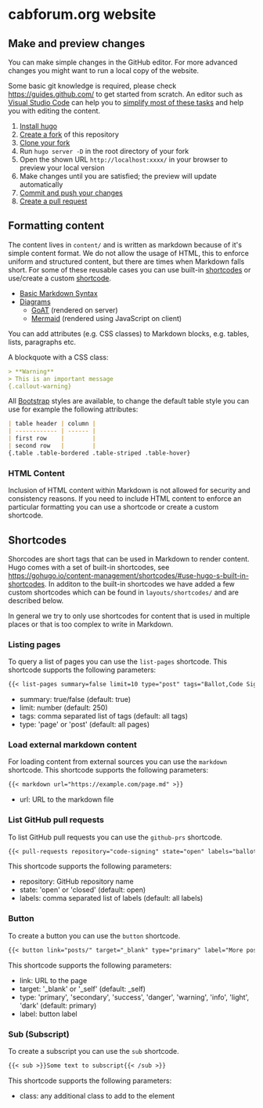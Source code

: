 # cabforum.org website

## Make and preview changes
You can make simple changes in the GitHub editor. For more advanced changes you might want to run a local copy of the website.

Some basic git knowledge is required, please check https://guides.github.com/ to get started from scratch. An editor such as [Visual Studio Code](https://code.visualstudio.com/) can help you to [simplify most of these tasks](https://code.visualstudio.com/docs/editor/github) and help you with editing the content.

1. [Install hugo](https://gohugo.io/getting-started/installing/#quick-install)
2. [Create a fork](https://guides.github.com/activities/forking/#fork) of this repository
3. [Clone your fork](https://guides.github.com/activities/forking/#clone)
2. Run `hugo server -D` in the root directory of your fork
3. Open the shown URL `http://localhost:xxxx/` in your browser to preview your local version
4. Make changes until you are satisfied; the preview will update automatically
5. [Commit and push your changes](https://guides.github.com/activities/forking/#making-changes)
6. [Create a pull request](https://guides.github.com/activities/forking/#making-a-pull-request)

## Formatting content
The content lives in `content/` and is written as markdown because of it's simple content format. We do not allow the usage of HTML, this to enforce uniform and structured content, but there are times when Markdown falls short. For some of these reusable cases you can use built-in [shortcodes](https://gohugo.io/content-management/shortcodes/) or use/create a custom [shortcode](https://gohugo.io/templates/shortcode-templates/).

- [Basic Markdown Syntax](https://www.markdownguide.org/basic-syntax/)
- [Diagrams](https://gohugo.io/content-management/diagrams/)
  - [GoAT](https://github.com/bep/goat) (rendered on server)
  - [Mermaid](https://mermaid-js.github.io/) (rendered using JavaScript on client)

You can add attributes (e.g. CSS classes) to Markdown blocks, e.g. tables, lists, paragraphs etc.

A blockquote with a CSS class:

```md 
> **Warning**
> This is an important message
{.callout-warning}
```

All [Bootstrap](https://getbootstrap.com/docs/) styles are available, to change the default table style you can use for example the following attributes:

```md 
| table header | column |
| ------------ | ------ |
| first row    |        |
| second row   |        |
{.table .table-bordered .table-striped .table-hover}
```

### HTML Content

Inclusion of HTML content within Markdown is not allowed for security and consistency reasons. If you need to include HTML content to enforce an particular formatting you can use a shortcode or create a custom shortcode.

## Shortcodes

Shorcodes are short tags that can be used in Markdown to render content. Hugo comes with a set of built-in shortcodes, see https://gohugo.io/content-management/shortcodes/#use-hugo-s-built-in-shortcodes. In additon to the built-in shortcodes we have added a few custom shortcodes which can be found in `layouts/shortcodes/` and are described below.

In general we try to only use shortcodes for content that is used in multiple places or that is too complex to write in Markdown.

### Listing pages

To query a list of pages you can use the `list-pages` shortcode. This shortcode supports the following parameters:

```md
{{< list-pages summary=false limit=10 type="post" tags="Ballot,Code Signing" >}}
```

- summary: true/false (default: true)
- limit: number (default: 250)
- tags: comma separated list of tags (default: all tags)
- type: 'page' or 'post' (default: all pages)

### Load external markdown content

For loading content from external sources you can use the `markdown` shortcode. This shortcode supports the following parameters:

```md
{{< markdown url="https://example.com/page.md" >}}
```

- url: URL to the markdown file

### List GitHub pull requests

To list GitHub pull requests you can use the `github-prs` shortcode. 

```md
{{< pull-requests repository="code-signing" state="open" labels="ballot" >}}
```

This shortcode supports the following parameters:

- repository: GitHub repository name
- state: 'open' or 'closed' (default: open)
- labels: comma separated list of labels (default: all labels)

### Button

To create a button you can use the `button` shortcode.

```md
{{< button link="posts/" target="_blank" type="primary" label="More posts of the CA/Browser Forum" >}}
```

This shortcode supports the following parameters:

- link: URL to the page
- target: '_blank' or '_self' (default: _self)
- type: 'primary', 'secondary', 'success', 'danger', 'warning', 'info', 'light', 'dark' (default: primary)
- label: button label

### Sub (Subscript)

To create a subscript you can use the `sub` shortcode.

```md
{{< sub >}}Some text to subscript{{< /sub >}}
```

This shortcode supports the following parameters:

- class: any additional class to add to the element

